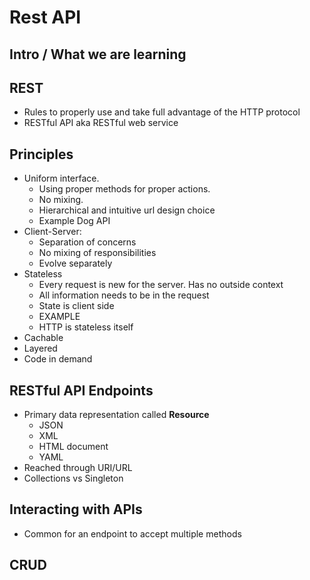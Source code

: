 # Rest API

## Intro / What we are learning
## REST
  * Rules to properly use and take full advantage of the HTTP protocol
  * RESTful API aka RESTful web service

## Principles
  * Uniform interface. 
    - Using proper methods for proper actions.
    - No mixing.
    - Hierarchical and intuitive url design choice
    - Example Dog API
  * Client-Server:
    - Separation of concerns
    - No mixing of responsibilities 
    - Evolve separately
  * Stateless
    - Every request is new for the server. Has no outside context
    - All information needs to be in the request
    - State is client side
    - EXAMPLE
    - HTTP is stateless itself
  * Cachable
  * Layered
  * Code in demand

## RESTful API Endpoints
  * Primary data representation called **Resource**
    - JSON
    - XML
    - HTML document
    - YAML
  * Reached through URI/URL
  * Collections vs Singleton
## Interacting with APIs
 * Common for an endpoint to accept multiple methods
## CRUD
